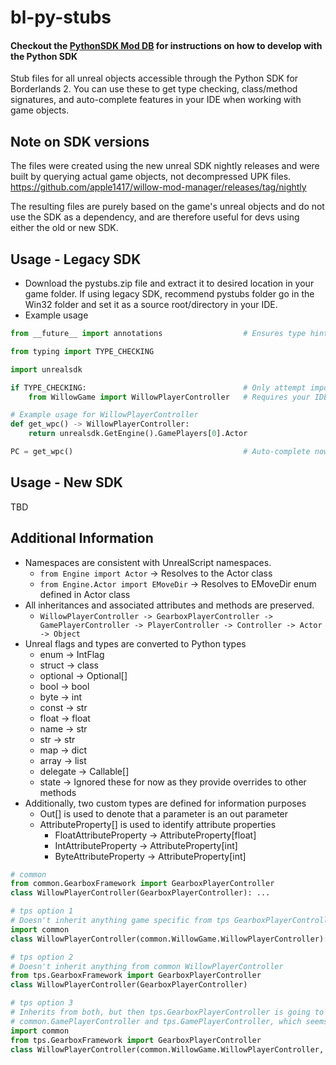 # bl-py-stubs

#### Checkout the [PythonSDK Mod DB](https://bl-sdk.github.io/) for instructions on how to develop with the Python SDK

Stub files for all unreal objects accessible through the Python SDK for Borderlands 2. You can use these to get type checking,
class/method signatures, and auto-complete features in your IDE when working with game objects.

## Note on SDK versions

The files were created using the new unreal SDK nightly releases and were built by querying actual game objects, not
decompressed UPK files.
https://github.com/apple1417/willow-mod-manager/releases/tag/nightly

The resulting files are purely based on the game's unreal objects and do not use the SDK as a dependency, and are
therefore useful for devs using either the old or new SDK.

## Usage - Legacy SDK

- Download the pystubs.zip file and extract it to desired location in your game folder. If using legacy SDK, recommend
  pystubs folder go in the Win32 folder and set it as a source root/directory in your IDE.
- Example usage

```py
from __future__ import annotations                  # Ensures type hints are ignored at runtime

from typing import TYPE_CHECKING

import unrealsdk

if TYPE_CHECKING:                                   # Only attempt import when type checking
    from WillowGame import WillowPlayerController   # Requires your IDE to recognize pystubs as a source root/directory

# Example usage for WillowPlayerController    
def get_wpc() -> WillowPlayerController:
    return unrealsdk.GetEngine().GamePlayers[0].Actor

PC = get_wpc()                                      # Auto-complete now available for PC
```

## Usage - New SDK

TBD

## Additional Information

- Namespaces are consistent with UnrealScript namespaces.
    - `from Engine import Actor` -> Resolves to the Actor class
    - `from Engine.Actor import EMoveDir` -> Resolves to EMoveDir enum defined in Actor class
- All inheritances and associated attributes and methods are preserved.
    - `WillowPlayerController -> GearboxPlayerController -> GamePlayerController -> PlayerController -> Controller -> Actor -> Object`
- Unreal flags and types are converted to Python types
    - enum -> IntFlag
    - struct -> class
    - optional -> Optional[]
    - bool -> bool
    - byte -> int
    - const -> str
    - float -> float
    - name -> str
    - str -> str
    - map -> dict
    - array -> list
    - delegate -> Callable[]
    - state -> Ignored these for now as they provide overrides to other methods
- Additionally, two custom types are defined for information purposes
    - Out[] is used to denote that a parameter is an out parameter
    - AttributeProperty[] is used to identify attribute properties
        - FloatAttributeProperty -> AttributeProperty[float]
        - IntAttributeProperty -> AttributeProperty[int]
        - ByteAttributeProperty -> AttributeProperty[int]



```py
# common
from common.GearboxFramework import GearboxPlayerController
class WillowPlayerController(GearboxPlayerController): ...

# tps option 1
# Doesn't inherit anything game specific from tps GearboxPlayerController
import common
class WillowPlayerController(common.WillowGame.WillowPlayerController): ...

# tps option 2
# Doesn't inherit anything from common WillowPlayerController
from tps.GearboxFramework import GearboxPlayerController
class WillowPlayerController(GearboxPlayerController)

# tps option 3
# Inherits from both, but then tps.GearboxPlayerController is going to be inheriting from both
# common.GamePlayerController and tps.GamePlayerController, which seems like it could be messy?
import common
from tps.GearboxFramework import GearboxPlayerController
class WillowPlayerController(common.WillowGame.WillowPlayerController, GearboxPlayerController): ...
```

